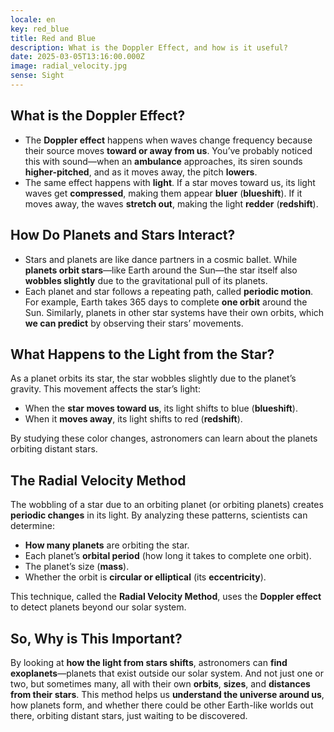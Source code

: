 ```yaml
---
locale: en
key: red_blue
title: Red and Blue
description: What is the Doppler Effect, and how is it useful?
date: 2025-03-05T13:16:00.000Z
image: radial_velocity.jpg
sense: Sight
---
```

## What is the Doppler Effect?

* The **Doppler effect** happens when waves change frequency because their source moves **toward or away from us**. You’ve probably noticed this with sound—when an **ambulance** approaches, its siren sounds **higher-pitched**, and as it moves away, the pitch **lowers**.
* The same effect happens with **light**. If a star moves toward us, its light waves get **compressed**, making them appear **bluer** (**blueshift**). If it moves away, the waves **stretch out**, making the light **redder** (**redshift**).

## How Do Planets and Stars Interact?

* Stars and planets are like dance partners in a cosmic ballet. While **planets orbit stars**—like Earth around the Sun—the star itself also **wobbles slightly** due to the gravitational pull of its planets. 
* Each planet and star follows a repeating path, called **periodic motion**. For example, Earth takes 365 days to complete **one orbit** around the Sun. Similarly, planets in other star systems have their own orbits, which **we can predict** by observing their stars’ movements.

## What Happens to the Light from the Star?

As a planet orbits its star, the star wobbles slightly due to the planet’s gravity. This movement affects the star’s light:

* When the **star moves toward us**, its light shifts to blue (**blueshift**).
* When it **moves away**, its light shifts to red (**redshift**).

By studying these color changes, astronomers can learn about the planets orbiting distant stars.

## The Radial Velocity Method

The wobbling of a star due to an orbiting planet (or orbiting planets) creates **periodic changes** in its light. By analyzing these patterns, scientists can determine:

* **How many planets** are orbiting the star.
* Each planet’s **orbital period** (how long it takes to complete one orbit).
* The planet’s size (**mass**).
* Whether the orbit is **circular or elliptical** (its **eccentricity**).

This technique, called the **Radial Velocity Method**, uses the **Doppler effect** to detect planets beyond our solar system.

## So, Why is This Important?

By looking at **how the light from stars shifts**, astronomers can **find exoplanets**—planets that exist outside our solar system. And not just one or two, but sometimes many, all with their own **orbits**, **sizes**, and **distances from their stars**. This method helps us **understand the universe around us**, how planets form, and whether there could be other Earth-like worlds out there, orbiting distant stars, just waiting to be discovered.
